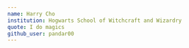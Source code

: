 ```yaml
---
name: Harry Cho
institution: Hogwarts School of Witchcraft and Wizardry 
quote: I do magics
github_user: pandar00
---
```


